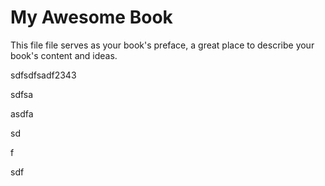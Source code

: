 # My Awesome Book

This file file serves as your book's preface, a great place to describe your book's content and ideas.

sdfsdfsadf2343

sdfsa

asdfa

sd

f

sdf

